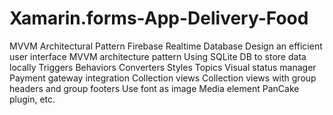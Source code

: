 # Xamarin.forms-App-Delivery-Food
MVVM Architectural Pattern Firebase Realtime Database Design an efficient user interface MVVM architecture pattern 
Using SQLite DB to store data locally Triggers Behaviors Converters Styles Topics Visual status manager 
Payment gateway integration Collection views Collection views with group headers and group footers Use font as image Media 
element PanCake plugin, etc.
